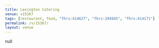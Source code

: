 ```yaml
---
title: Lexington Catering
venue: v15367
tags: [restaurant, food, "fhrs:414627", "fhrs:294945", "fhrs:414171"]
permalink: /v/15367/
layout: venue
---
```

null